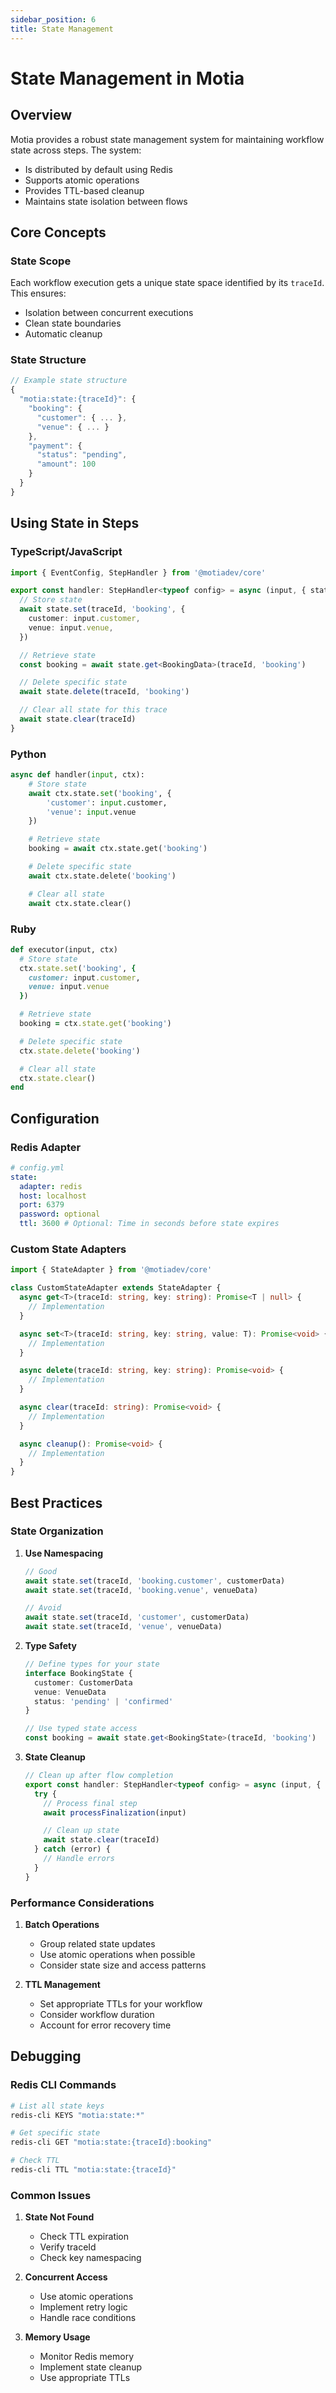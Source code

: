 ```yaml
---
sidebar_position: 6
title: State Management
---
```


# State Management in Motia

## Overview

Motia provides a robust state management system for maintaining workflow state across steps. The system:

- Is distributed by default using Redis
- Supports atomic operations
- Provides TTL-based cleanup
- Maintains state isolation between flows

## Core Concepts

### State Scope

Each workflow execution gets a unique state space identified by its `traceId`. This ensures:

- Isolation between concurrent executions
- Clean state boundaries
- Automatic cleanup

### State Structure

```typescript
// Example state structure
{
  "motia:state:{traceId}": {
    "booking": {
      "customer": { ... },
      "venue": { ... }
    },
    "payment": {
      "status": "pending",
      "amount": 100
    }
  }
}
```

## Using State in Steps

### TypeScript/JavaScript

```typescript
import { EventConfig, StepHandler } from '@motiadev/core'

export const handler: StepHandler<typeof config> = async (input, { state, traceId }) => {
  // Store state
  await state.set(traceId, 'booking', {
    customer: input.customer,
    venue: input.venue,
  })

  // Retrieve state
  const booking = await state.get<BookingData>(traceId, 'booking')

  // Delete specific state
  await state.delete(traceId, 'booking')

  // Clear all state for this trace
  await state.clear(traceId)
}
```

### Python

```python
async def handler(input, ctx):
    # Store state
    await ctx.state.set('booking', {
        'customer': input.customer,
        'venue': input.venue
    })

    # Retrieve state
    booking = await ctx.state.get('booking')

    # Delete specific state
    await ctx.state.delete('booking')

    # Clear all state
    await ctx.state.clear()
```

### Ruby

```ruby
def executor(input, ctx)
  # Store state
  ctx.state.set('booking', {
    customer: input.customer,
    venue: input.venue
  })

  # Retrieve state
  booking = ctx.state.get('booking')

  # Delete specific state
  ctx.state.delete('booking')

  # Clear all state
  ctx.state.clear()
end
```

## Configuration

### Redis Adapter

```yaml
# config.yml
state:
  adapter: redis
  host: localhost
  port: 6379
  password: optional
  ttl: 3600 # Optional: Time in seconds before state expires
```

### Custom State Adapters

```typescript
import { StateAdapter } from '@motiadev/core'

class CustomStateAdapter extends StateAdapter {
  async get<T>(traceId: string, key: string): Promise<T | null> {
    // Implementation
  }

  async set<T>(traceId: string, key: string, value: T): Promise<void> {
    // Implementation
  }

  async delete(traceId: string, key: string): Promise<void> {
    // Implementation
  }

  async clear(traceId: string): Promise<void> {
    // Implementation
  }

  async cleanup(): Promise<void> {
    // Implementation
  }
}
```

## Best Practices

### State Organization

1. **Use Namespacing**

   ```typescript
   // Good
   await state.set(traceId, 'booking.customer', customerData)
   await state.set(traceId, 'booking.venue', venueData)

   // Avoid
   await state.set(traceId, 'customer', customerData)
   await state.set(traceId, 'venue', venueData)
   ```

2. **Type Safety**

   ```typescript
   // Define types for your state
   interface BookingState {
     customer: CustomerData
     venue: VenueData
     status: 'pending' | 'confirmed'
   }

   // Use typed state access
   const booking = await state.get<BookingState>(traceId, 'booking')
   ```

3. **State Cleanup**

   ```typescript
   // Clean up after flow completion
   export const handler: StepHandler<typeof config> = async (input, { state, traceId }) => {
     try {
       // Process final step
       await processFinalization(input)

       // Clean up state
       await state.clear(traceId)
     } catch (error) {
       // Handle errors
     }
   }
   ```

### Performance Considerations

1. **Batch Operations**

   - Group related state updates
   - Use atomic operations when possible
   - Consider state size and access patterns

2. **TTL Management**
   - Set appropriate TTLs for your workflow
   - Consider workflow duration
   - Account for error recovery time

## Debugging

### Redis CLI Commands

```bash
# List all state keys
redis-cli KEYS "motia:state:*"

# Get specific state
redis-cli GET "motia:state:{traceId}:booking"

# Check TTL
redis-cli TTL "motia:state:{traceId}"
```

### Common Issues

1. **State Not Found**

   - Check TTL expiration
   - Verify traceId
   - Check key namespacing

2. **Concurrent Access**

   - Use atomic operations
   - Implement retry logic
   - Handle race conditions

3. **Memory Usage**
   - Monitor Redis memory
   - Implement state cleanup
   - Use appropriate TTLs
